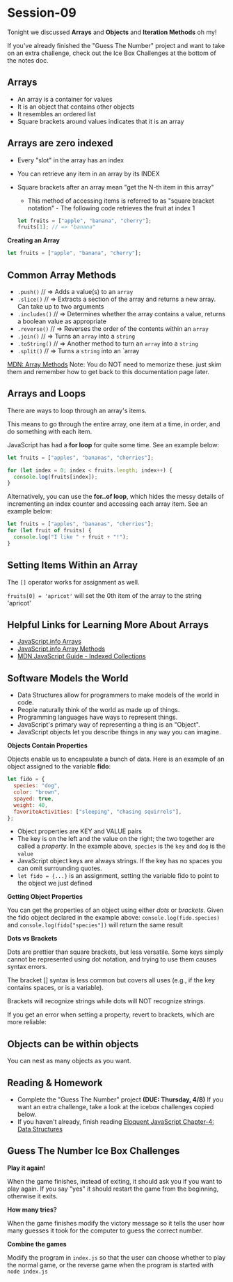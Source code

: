 # Session-09

Tonight we discussed **Arrays** and **Objects** and **Iteration Methods** oh my!

If you've already finished the "Guess The Number" project and want to take on an extra challenge, check out the Ice Box Challenges at the bottom of the notes doc.

## Arrays

- An array is a container for values
- It is an object that contains other objects
- It resembles an ordered list
- Square brackets around values indicates that it is an array

## Arrays are zero indexed

- Every "slot" in the array has an index
- You can retrieve any item in an array by its INDEX
- Square brackets after an array mean "get the N-th item in this array"

  - This method of accessing items is referred to as "square bracket notation" - The following code retrieves the fruit at index 1

  ```js
  let fruits = ["apple", "banana", "cherry"];
  fruits[1]; // => "banana"
  ```

**Creating an Array**

```js
let fruits = ["apple", "banana", "cherry"];
```

## Common Array Methods

- `.push()` // => Adds a value(s) to an `array`
- `.slice()` // => Extracts a section of the array and returns a new array. Can take up to two arguments
- `.includes()` // => Determines whether the array contains a value, returns a boolean value as appropriate
- `.reverse()` // => Reverses the order of the contents within an `array`
- `.join()` // => Turns an `array` into a `string`
- `.toString()` // => Another method to turn an `array` into a `string`
- `.split()` // => Turns a `string` into an `array

[MDN: Array Methods](https://developer.mozilla.org/en-US/docs/Web/JavaScript/Reference/Global_Objects/Array#instance_methods)
Note: You do NOT need to memorize these. just skim them and remember how to get back to this documentation page later.

## Arrays and Loops

There are ways to loop through an array's items.

This means to go through the entire array, one item at a time, in order, and do something with each item.

JavaScript has had a **for loop** for quite some time. See an example below:

```js
let fruits = ["apples", "bananas", "cherries"];

for (let index = 0; index < fruits.length; index++) {
  console.log(fruits[index]);
}
```

Alternatively, you can use the **for..of loop**, which hides the messy details of incrementing an index counter and accessing each array item. See an example below:

```js
let fruits = ["apples", "bananas", "cherries"];
for (let fruit of fruits) {
  console.log("I like " + fruit + "!");
}
```

## Setting Items Within an Array

The `[]` operator works for assignment as well.

`fruits[0] = 'apricot'` will set the 0th item of the array to the string 'apricot'

## Helpful Links for Learning More About Arrays

- [JavaScript.info Arrays](https://javascript.info/array)
- [JavaScript.info Array Methods](https://javascript.info/array-methods)
- [MDN JavaScript Guide - Indexed Collections](https://developer.mozilla.org/en-US/docs/Web/JavaScript/Guide/Indexed_collections)

## Software Models the World

- Data Structures allow for programmers to make models of the world in code.
- People naturally think of the world as made up of things.
- Programming languages have ways to represent things.
- JavaScript's primary way of representing a thing is an "Object".
- JavaScript objects let you describe things in any way you can imagine.

**Objects Contain Properties**

Objects enable us to encapsulate a bunch of data.
Here is an example of an object assigned to the variable **fido**:

```js
let fido = {
  species: "dog",
  color: "brown",
  spayed: true,
  weight: 40,
  favoriteActivities: ["sleeping", "chasing squirrels"],
};
```

- Object properties are KEY and VALUE pairs
- The key is on the left and the value on the right; the two together are called a _property_. In the example above, `species` is the `key` and `dog` is the `value`
- JavaScript object keys are always strings. If the key has no spaces you can omit surrounding quotes.
- `let fido = {...}` is an assignment, setting the variable fido to point to the object we just defined

**Getting Object Properties**

You can get the properties of an object using either _dots_ or _brackets_. Given the fido object declared in the example above:
`console.log(fido.species)` and `console.log(fido["species"])` will return the same result

**Dots vs Brackets**

Dots are prettier than square brackets, but less versatile. Some keys simply cannot be represented using dot notation, and trying to use them causes syntax errors.

The bracket [] syntax is less common but covers all uses (e.g., if the key contains spaces, or is a variable).

Brackets will recognize strings while dots will NOT recognize strings.

If you get an error when setting a property, revert to brackets, which are more reliable:

## Objects can be within objects

You can nest as many objects as you want.

## Reading & Homework

- Complete the "Guess The Number" project **(DUE: Thursday, 4/8)** If you want an extra challenge, take a look at the icebox challenges copied below.
- If you haven't already, finish reading [Eloquent JavaScript Chapter-4: Data Structures](https://eloquentjavascript.net/04_data.html)

## Guess The Number Ice Box Challenges

**Play it again!**

When the game finishes, instead of exiting, it should ask you if you want to play again. If you say "yes" it should restart the game from the beginning, otherwise it exits.

**How many tries?**

When the game finishes modify the victory message so it tells the user how many guesses it took for the computer to guess the correct number.

**Combine the games**

Modify the program in `index.js` so that the user can choose whether to play the normal game, or the reverse game when the program is started with `node index.js`
